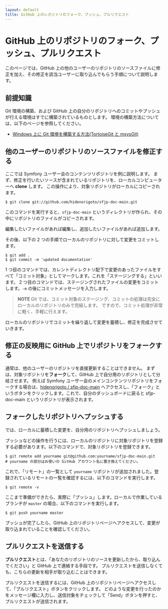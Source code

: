 ```yaml
---
layout: default
title: GitHub 上のレポジトリのフォーク、プッシュ、プルリクエスト
---
```


GitHub 上のリポジトリのフォーク、プッシュ、プルリクエスト
=========================================================

このページでは、GitHub 上の他のユーザーのリポジトリのソースファイルに修正を加え、その修正を該当ユーザーに取り込んでもらう手順について説明します。


前提知識
--------

Git 環境の構築、および GitHub 上の自分のリポジトリへのコミットやプッシュが行える環境はすでに構築されているものとします。
環境の構築方法については、以下のページを参照してください。

  - [Windows 上に Git 環境を構築する方法(TortoiseGit と msysGit)](setup-git-windows)


他のユーザーのリポジトリのソースファイルを修正する
--------------------------------------------------

ここでは Symfony ユーザー会のコンテンツリポジトリを例に説明します。
まず、修正を行いたいソースが含まれているリポジトリを、ローカルコンピューターへ **clone** します。
この操作により、対象リポジトリがローカルにコピーされます。

    $ git clone git://github.com/hidenorigoto/sfjp-doc-main.git

このコマンドを実行すると、`sfjp-doc-main` というディレクトリが作られ、その中にリポジトリのファイルがコピーされます。

編集したいファイルがあれば編集し、追加したいファイルがあれば追加します。

その後、以下の 2 つの手順でローカルのリポジトリに対して変更をコミットします。

    $ git add .
    $ git commit -m 'updated documentation'

1 つ目のコマンドでは、カレントディレクトリ配下で変更のあったファイルをすべて「コミット対象」としてマークします。これを「ステージングする」といいます。
2 つ目のコマンドでは、ステージングされたファイルの変更をコミットします。`-m` の後にコミットメッセージを入力します。


> **NOTE**
> Git では、コミット対象のステージング、コミットの処理は完全にローカルのリポジトリのみで完結します。
> ですので、コミット処理が非常に軽く、手軽に行えます。


ローカルのリポジトリでコミットを繰り返して変更を蓄積し、修正を完成させていきます。


修正の反映用に GitHub 上でリポジトリをフォークする
--------------------------------------------------

通常は、他のユーザーのリポジトリを直接更新することはできません。
まずは、対象リポジトリを**フォーク**して、GitHub 上で自分用のリポジトリとして分岐させます。
例えば Symfony ユーザー会のメインコンテンツリポジトリをフォークする場合は、[hidenorigoto / sfjp-doc-main](http://github.com/hidenorigoto/sfjp-doc-main) へアクセスし、「フォーク」というボタンをクリックします。これで、自分のダッシュボードに戻ると sfjp-doc-main というリポジトリが表示されます。


フォークしたリポジトリへプッシュする
------------------------------------

では、ローカルに蓄積した変更を、自分用のリポジトリへプッシュしましょう。

プッシュなどの操作を行うには、ローカルのリポジトリに対象リポジトリを登録する必要があります。以下のコマンドで、対象リポジトリを登録できます。

    $ git remote add yourname git@github.com:yourname/sfjp-doc-main.git
    # yourname の部分はお使いの GitHub アカウント名に置き換えてください。

これで、「リモート」の一覧として `yourname` リポジトリが追加されました。登録されているリモートの一覧を確認するには、以下のコマンドを実行します。

    $ git remote -v

ここまで準備ができたら、実際に「プッシュ」します。ローカルで作業しているブランチが `master` の場合、以下のコマンドを実行します。

    $ git push yourname master

プッシュが完了したら、GitHub 上のリポジトリページへアクセスして、変更が取り込まれていることを確認してください。


プルリクエストを送信する
------------------------

**プルリクエスト**とは、「あなたのリポジトリのソースを更新したから、取り込んでください」と GitHub 上で連絡する手段です。
プルリクエストを送信しなくても、こちらの更新を相手が取り込むことはできます。

プルリクエストを送信するには、GitHub 上のリポジトリページへアクセスして、「プルリクエスト」ボタンをクリックします。
どのような変更を行ったのかをメッセージ欄に入力し、送信対象をチェックして「Send」ボタンを押すと、プルリクエストが送信されます。
